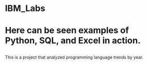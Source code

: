 # IBM_Labs

<html>
    <body>
      <h1>Here can be seen examples of Python, SQL, and Excel in action.</h2>
        <h2></h2>
      <p>This is a project that analyzed programming language trends by year.</p>
    </body>
</html>
